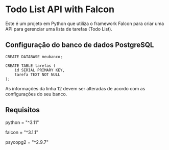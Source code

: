 # Todo List API with Falcon

Este é um projeto em Python que utiliza o framework Falcon para criar uma API para gerenciar uma lista de tarefas (Todo List).


## Configuração do banco de dados PostgreSQL

    CREATE DATABASE meubanco;
    
    CREATE TABLE tarefas (
        id SERIAL PRIMARY KEY,
        tarefa TEXT NOT NULL
    );

As informações da linha 12 devem ser alteradas de acordo com as configurações do seu banco.

## Requisitos

python = "^3.11"

falcon = "^3.1.1"

psycopg2 = "^2.9.7"
